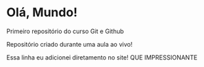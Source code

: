 # Olá, Mundo!
 Primeiro repositório do curso Git e Github

Repositório criado durante uma aula ao vivo!

Essa linha eu adicionei diretamento no site! QUE IMPRESSIONANTE
